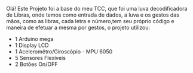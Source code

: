 Olá! Este Projeto foi a base do meu TCC, que foi uma luva decodificadora de Libras, onde temos como entrada de dados, a luva e os gestos das mãos, como as libras, cada letra e número,tem seu próprio código e maneira de efetuar a mesma por gestos, o projeto utilizou: 
- 1 Arduino mega
- 1 Display LCD
- 1 Aceleromêtro/Giroscópio - MPU 6050
- 5 Sensores Flexíveis
- 2 Botões On/OFF